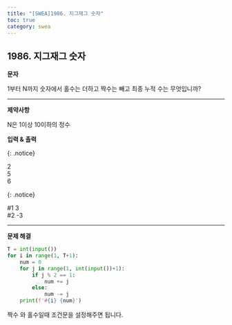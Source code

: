 ```yaml
---
title: "[SWEA]1986. 지그재그 숫자"
toc: true
category: swea
---
```


##  1986. 지그재그 숫자

**문자**

1부터 N까지 숫자에서 홀수는 더하고 짝수는 빼고 최종 누적 수는 무엇입니까?

---

**제약사항**

N은 1이상 10이하의 정수

**입력 & 촐력**

{: .notice}

2<br/>5<br/>6

{: .notice}

#1 3<br/>#2 -3

---

**문제 해결**

```python
T = int(input())
for i in range(1, T+1):
    num = 0
    for j in range(1, int(input())+1):
        if j % 2 == 1:
            num += j
        else:
            num -= j
    print(f'#{i} {num}')
```

짝수 와 홀수일때 조건문을 설정해주면 됩니다.